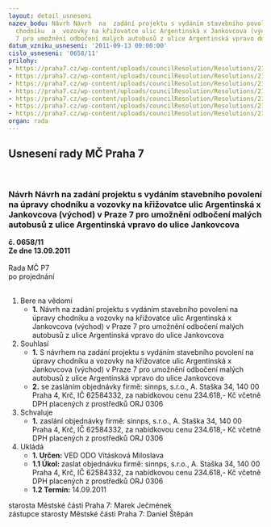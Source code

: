 ```yaml
---
layout: detail_usneseni
nazev_bodu: Návrh Návrh  na  zadání projektu s vydáním stavebního povolení na  úpravy
  chodníku  a  vozovky na křižovatce ulic Argentinská x Jankovcova (východ) v Praze
  7 pro umožnění odbočení malých autobusů z ulice Argentinská vpravo do ulice Jankovcova
datum_vzniku_usneseni: '2011-09-13 00:00:00'
cislo_usneseni: '0658/11'
prilohy:
- https://praha7.cz/wp-content/uploads/councilResolution/Resolutions/21367/43-11-komise2.doc
- https://praha7.cz/wp-content/uploads/councilResolution/Resolutions/21367/43-11-n%c3%a1vrh_popt%c3%a1vkov%c3%a9ho_%c5%99%c3%adzen%c3%ad_2011_jankovcova_x_argentinsk%c3%a1.doc
- https://praha7.cz/wp-content/uploads/councilResolution/Resolutions/21367/43-11-argentinsk%c3%a1_prez._listina.jpg
- https://praha7.cz/wp-content/uploads/councilResolution/Resolutions/21367/43-11-argentinsk%c3%a1_%c4%8dp_1.jpg
- https://praha7.cz/wp-content/uploads/councilResolution/Resolutions/21367/43-11-argentinsk%c3%a1_%c4%8dp_2.jpg
- https://praha7.cz/wp-content/uploads/councilResolution/Resolutions/21367/43-11-argentinsk%c3%a1_%c4%8dp_3.jpg
- https://praha7.cz/wp-content/uploads/councilResolution/Resolutions/21367/43-11-argentinsk%c3%a1_z%c3%a1pis.jpg
organ: rada
---
```

<div id="ucUsn_pList" class="usn">
	<span><h2>Usnesení rady MČ Praha 7 </h2>
<br></span><div class="standBody">
<span><h3>Návrh Návrh  na  zadání projektu s vydáním stavebního povolení na  úpravy chodníku  a  vozovky na křižovatce ulic Argentinská x Jankovcova (východ) v Praze 7 pro umožnění odbočení malých autobusů z ulice Argentinská vpravo do ulice Jankovcova</h3></span><div class="center">
		<strong>č. 0658/11</strong><br>
	</div>
<div class="center">
		<strong>Ze dne 13.09.2011</strong><br><br>
	</div>Rada MČ P7<br> po projednání<br><br><ol>
<li>Bere na vědomí<ul><li>
<strong>1.</strong> Návrh  na  zadání projektu s vydáním stavebního povolení na  úpravy chodníku  a  vozovky na křižovatce ulic Argentinská x Jankovcova (východ) v Praze 7 pro umožnění odbočení malých autobusů z ulice Argentinská vpravo do ulice Jankovcova</li></ul>
</li>
<li>Souhlasí<ul>
<li>
<strong>1.</strong>  S návrhem  na  zadání projektu s vydáním stavebního povolení na  úpravy chodníku  a  vozovky na křižovatce ulic Argentinská x Jankovcova (východ) v Praze 7 pro umožnění odbočení malých autobusů z ulice Argentinská vpravo do ulice Jankovcova</li>
<li>
<strong>2.</strong> se zasláním objednávky firmě: sinnps, s.r.o., A. Staška 34, 140 00 Praha 4, Krč, IČ 62584332, za nabídkovou cenu 234.618,- Kč včetně DPH placených z prostředků ORJ 0306 </li>
</ul>
</li>
<li>Schvaluje<ul><li>
<strong>1.</strong>  zaslání objednávky firmě: sinnps, s.r.o., A. Staška 34, 140 00 Praha 4, Krč, IČ 62584332, za nabídkovou cenu 234.618,- Kč včetně DPH placených z prostředků ORJ 0306         </li></ul>
</li>
<li>Ukládá<ul>
<li>
<strong>1. Určen: </strong>VED ODO Vitásková Miloslava</li>
<li>
<strong>1.1 Úkol: </strong>zaslat objednávku firmě: sinnps, s.r.o., A. Staška 34, 140 00 Praha 4, Krč, IČ 62584332, za nabídkovou cenu 234.618,- Kč včetně DPH placených z prostředků ORJ 0306 </li>
<li>
<strong>1.2 Termín: </strong>14.09.2011</li>
</ul>
</li>
</ol>starosta Městské části Praha 7: Marek Ječmének<br>zástupce starosty Městské části Praha 7: Daniel Štěpán 
</div>
</div>